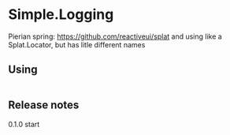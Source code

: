 # Simple.Logging

Pierian spring:
https://github.com/reactiveui/splat
and using like a Splat.Locator, but has litle different names

##	Using
```cs
```

##  Release notes
0.1.0
	start
